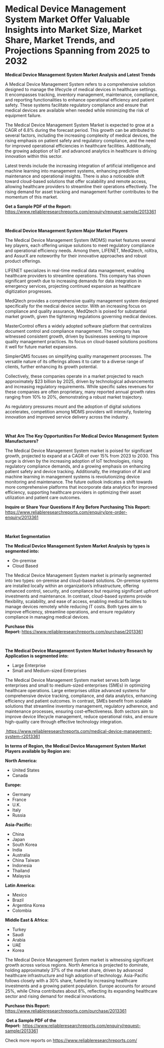 <p><h1>Medical Device Management System Market Offer Valuable Insights into Market Size, Market Share, Market Trends, and Projections Spanning from 2025 to 2032</h1></p><p><strong>Medical Device Management System Market Analysis and Latest Trends</strong></p>
<p><p>A Medical Device Management System refers to a comprehensive solution designed to manage the lifecycle of medical devices in healthcare settings. It encompasses tracking, inventory management, maintenance, compliance, and reporting functionalities to enhance operational efficiency and patient safety. These systems facilitate regulatory compliance and ensure that medical devices are available when needed while minimizing the risk of equipment failure.</p><p>The Medical Device Management System Market is expected to grow at a CAGR of 6.8% during the forecast period. This growth can be attributed to several factors, including the increasing complexity of medical devices, the rising emphasis on patient safety and regulatory compliance, and the need for improved operational efficiencies in healthcare facilities. Additionally, the growing adoption of IoT and advanced analytics in healthcare is driving innovation within this sector.</p><p>Latest trends include the increasing integration of artificial intelligence and machine learning into management systems, enhancing predictive maintenance and operational insights. There is also a noticeable shift toward cloud-based solutions that offer scalability and remote access, allowing healthcare providers to streamline their operations effectively. The rising demand for asset tracking and management further contributes to the momentum of this market.</p></p>
<p><strong>Get a Sample PDF of the Report:&nbsp;</strong> <a href="https://www.reliableresearchreports.com/enquiry/request-sample/2013361?utm_campaign=2487&utm_medium=2&utm_source=Github&utm_content=ia&utm_term=10032025&utm_id=medical-device-management-system">https://www.reliableresearchreports.com/enquiry/request-sample/2013361</a></p>
<p>&nbsp;</p>
<p><strong>Medical Device Management System Major Market Players</strong></p>
<p><p>The Medical Device Management System (MDMS) market features several key players, each offering unique solutions to meet regulatory compliance and operational efficiency needs. Among them, LIFENET, MedQtech, roXtra, and AssurX are noteworthy for their innovative approaches and robust product offerings.</p><p>LIFENET specializes in real-time medical data management, enabling healthcare providers to streamline operations. This company has shown significant growth due to increasing demands for data integration in emergency services, projecting continued expansion as healthcare digitization progresses.</p><p>MedQtech provides a comprehensive quality management system designed specifically for the medical device sector. With an increasing focus on compliance and quality assurance, MedQtech is poised for substantial market growth, given the tightening regulations governing medical devices.</p><p>MasterControl offers a widely adopted software platform that centralizes document control and compliance management. The company has witnessed consistent growth, driven by businesses seeking to improve quality management practices. Its focus on cloud-based solutions positions it well for future market expansions.</p><p>SimplerQMS focuses on simplifying quality management processes. The versatile nature of its offerings allows it to cater to a diverse range of clients, further enhancing its growth potential. </p><p>Collectively, these companies operate in a market projected to reach approximately $23 billion by 2025, driven by technological advancements and increasing regulatory requirements. While specific sales revenues for these companies are often proprietary, many reported annual growth rates ranging from 10% to 20%, demonstrating a robust market trajectory.</p><p>As regulatory pressures mount and the adoption of digital solutions accelerates, competition among MDMS providers will intensify, fostering innovation and improved service delivery across the industry.</p></p>
<p>&nbsp;</p>
<p><strong>What Are The Key Opportunities For Medical Device Management System Manufacturers?</strong></p>
<p><p>The Medical Device Management System market is poised for significant growth, projected to expand at a CAGR of over 15% from 2023 to 2030. This surge is driven by the increasing adoption of IoT technologies, rising regulatory compliance demands, and a growing emphasis on enhancing patient safety and device tracking. Additionally, the integration of AI and machine learning in management systems is revolutionizing device monitoring and maintenance. The future outlook indicates a shift towards more comprehensive platforms that incorporate data analytics for improved efficiency, supporting healthcare providers in optimizing their asset utilization and patient care outcomes.</p></p>
<p><strong>Inquire or Share Your Questions If Any Before Purchasing This Report:</strong> <a href="https://www.reliableresearchreports.com/enquiry/pre-order-enquiry/2013361?utm_campaign=2487&utm_medium=2&utm_source=Github&utm_content=ia&utm_term=10032025&utm_id=medical-device-management-system">https://www.reliableresearchreports.com/enquiry/pre-order-enquiry/2013361</a></p>
<p>&nbsp;</p>
<p><strong>Market Segmentation</strong></p>
<p><strong>The Medical Device Management System Market Analysis by types is segmented into:</strong></p>
<p><ul><li>On-premise</li><li>Cloud Based</li></ul></p>
<p><p>The Medical Device Management System market is primarily segmented into two types: on-premise and cloud-based solutions. On-premise systems are installed locally within an organization’s infrastructure, offering enhanced control, security, and compliance but requiring significant upfront investments and maintenance. In contrast, cloud-based systems provide flexibility, scalability, and ease of access, enabling medical facilities to manage devices remotely while reducing IT costs. Both types aim to improve efficiency, streamline operations, and ensure regulatory compliance in managing medical devices.</p></p>
<p><strong>Purchase this Report:&nbsp;</strong><a href="https://www.reliableresearchreports.com/purchase/2013361?utm_campaign=2487&utm_medium=2&utm_source=Github&utm_content=ia&utm_term=10032025&utm_id=medical-device-management-system">https://www.reliableresearchreports.com/purchase/2013361</a></p>
<p>&nbsp;</p>
<p><strong>The Medical Device Management System Market Industry Research by Application is segmented into:</strong></p>
<p><ul><li>Large Enterprise</li><li>Small and Medium-sized Enterprises</li></ul></p>
<p><p>The Medical Device Management System market serves both large enterprises and small to medium-sized enterprises (SMEs) in optimizing healthcare operations. Large enterprises utilize advanced systems for comprehensive device tracking, compliance, and data analytics, enhancing efficiency and patient outcomes. In contrast, SMEs benefit from scalable solutions that streamline inventory management, regulatory adherence, and maintenance processes, ensuring cost-effectiveness. Both sectors aim to improve device lifecycle management, reduce operational risks, and ensure high-quality care through effective technology integration.</p></p>
<p><a href="https://www.reliableresearchreports.com/medical-device-management-system-r2013361?utm_campaign=2487&utm_medium=2&utm_source=Github&utm_content=ia&utm_term=10032025&utm_id=medical-device-management-system">&nbsp;https://www.reliableresearchreports.com/medical-device-management-system-r2013361</a></p>
<p><strong>In terms of Region, the Medical Device Management System Market Players available by Region are:</strong></p>
<p>
    <p> <strong> North America: </strong>
        <ul>
            <li>United States</li>
            <li>Canada</li>
        </ul>
        </p> 
    <p> <strong> Europe: </strong>
        <ul>
            <li>Germany</li>
            <li>France</li>
            <li>U.K.</li>
            <li>Italy</li>
            <li>Russia</li>
        </ul>
        </p> 
    <p> <strong> Asia-Pacific: </strong>
        <ul>
            <li>China</li>
            <li>Japan</li>
            <li>South Korea</li>
            <li>India</li>
            <li>Australia</li>
            <li>China Taiwan</li>
            <li>Indonesia</li>
            <li>Thailand</li>
            <li>Malaysia</li>
        </ul>
        </p> 
    <p> <strong> Latin America: </strong>
        <ul>
            <li>Mexico</li>
            <li>Brazil</li>
            <li>Argentina Korea</li>
            <li>Colombia</li>
        </ul>
        </p> 
    <p> <strong> Middle East & Africa: </strong>
        <ul>
            <li>Turkey</li>
            <li>Saudi</li>
            <li>Arabia</li>
            <li>UAE</li>
            <li>Korea</li>
        </ul>
    </p>
    </p>
<p><p>The Medical Device Management System market is witnessing significant growth across various regions. North America is projected to dominate, holding approximately 37% of the market share, driven by advanced healthcare infrastructure and high adoption of technology. Asia-Pacific follows closely with a 30% share, fueled by increasing healthcare investments and a growing patient population. Europe accounts for around 25%, while China contributes about 8%, reflecting its expanding healthcare sector and rising demand for medical innovations.</p></p>
<p><strong>Purchase this Report: </strong><a href="https://www.reliableresearchreports.com/purchase/2013361?utm_campaign=2487&utm_medium=2&utm_source=Github&utm_content=ia&utm_term=10032025&utm_id=medical-device-management-system">https://www.reliableresearchreports.com/purchase/2013361</a></p>
<p>&nbsp;<strong>Get a Sample PDF of the Report:&nbsp;&nbsp;</strong><a href="https://www.reliableresearchreports.com/enquiry/request-sample/2013361?utm_campaign=2487&utm_medium=2&utm_source=Github&utm_content=ia&utm_term=10032025&utm_id=medical-device-management-system">https://www.reliableresearchreports.com/enquiry/request-sample/2013361</a></p>
<p><strong></strong></p>
<p>Check more reports on <a href="https://www.reliableresearchreports.com/?utm_campaign=2487&utm_medium=2&utm_source=Github&utm_content=ia&utm_term=10032025&utm_id=medical-device-management-system">https://www.reliableresearchreports.com/</a></p>